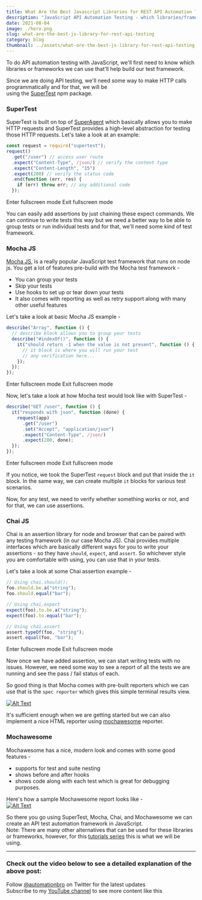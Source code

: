 ```yaml
---
title: What Are the Best Javascript Libraries for REST API Automation Testing
description: "JavaScript API Automation Testing - which libraries/frameworks to use? "
date: 2021-08-04
image: ./hero.png
slug: what-are-the-best-js-library-for-rest-api-testing
category: blog
thumbnail: ../assets/what-are-the-best-js-library-for-rest-api-testing.png
---
```


To do API automation testing with JavaScript, we'll first need to know which libraries or frameworks we can use that'll help build our test framework.

Since we are doing API testing, we'll need some way to make HTTP calls programmatically and for that, we will be  
using the [SuperTest](https://www.npmjs.com/package/supertest) npm package.

### [](#supertest)**SuperTest**

SuperTest is built on top of [SuperAgent](https://github.com/visionmedia/superagent) which basically allows you to make HTTP requests and SuperTest provides a high-level abstraction for testing those HTTP requests. Let's take a look at an example:

```javascript
const request = require("supertest");
request()
  .get("/user") // access user route
  .expect("Content-Type", /json/) // verify the content type
  .expect("Content-Length", "15")
  .expect(200) // verify the status code
  .end(function (err, res) {
    if (err) throw err; // any additional code
  });
```

Enter fullscreen mode Exit fullscreen mode

You can easily add assertions by just chaining these expect commands. We can continue to write tests this way but we need a better way to be able to group tests or run individual tests and for that, we'll need some kind of test framework.

### [](#mocha-js)**Mocha JS**

[Mocha JS](https://mochajs.org/), is a really popular JavaScript test framework that runs on node js. You get a lot of features pre-build with the Mocha test framework -

- You can group your tests
- Skip your tests
- Use hooks to set up or tear down your tests
- It also comes with reporting as well as retry support along with many other useful features

Let's take a look at basic Mocha JS example -

```javascript
describe("Array", function () {
  // describe block allows you to group your tests
  describe("#indexOf()", function () {
    it("should return -1 when the value is not present", function () {
      // it block is where you will run your test
      // any verification here...
    });
  });
});
```

Enter fullscreen mode Exit fullscreen mode

Now, let's take a look at how Mocha test would look like with SuperTest -

```javascript
describe("GET /user", function () {
  it("responds with json", function (done) {
    request(app)
      .get("/user")
      .set("Accept", "application/json")
      .expect("Content-Type", /json/)
      .expect(200, done);
  });
});
```

Enter fullscreen mode Exit fullscreen mode

If you notice, we took the SuperTest `request` block and put that inside the `it` block. In the same way, we can create multiple `it` blocks for various test scenarios.

Now, for any test, we need to verify whether something works or not, and for that, we can use assertions.

### [](#chai-js)**Chai JS**

Chai is an assertion library for node and browser that can be paired with any testing framework (in our case Mocha JS). Chai provides multiple interfaces which are basically different ways for you to write your assertions - so they have `should`, `expect`, and `assert`. So whichever style you are comfortable with using, you can use that in your tests.

Let's take a look at some Chai assertion example -

```javascript
// Using chai.should();
foo.should.be.a("string");
foo.should.equal("bar");

// Using chai.expect
expect(foo).to.be.a("string");
expect(foo).to.equal("bar");

// Using chai.assert
assert.typeOf(foo, "string");
assert.equal(foo, "bar");
```

Enter fullscreen mode Exit fullscreen mode

Now once we have added assertion, we can start writing tests with no issues. However, we need some way to see a report of all the tests we are running and see the pass / fail status of each.

So good thing is that Mocha comes with pre-built reporters which we can use that is the `spec reporter` which gives this simple terminal results view.

[![Alt Text](https://res.cloudinary.com/practicaldev/image/fetch/s--rnH16y4s--/c_limit%2Cf_auto%2Cfl_progressive%2Cq_auto%2Cw_880/https://dev-to-uploads.s3.amazonaws.com/i/he1uuya798f4wve5npwl.png)](https://res.cloudinary.com/practicaldev/image/fetch/s--rnH16y4s--/c_limit%2Cf_auto%2Cfl_progressive%2Cq_auto%2Cw_880/https://dev-to-uploads.s3.amazonaws.com/i/he1uuya798f4wve5npwl.png)

It's sufficient enough when we are getting started but we can also implement a nice HTML reporter using [mochawesome](https://www.npmjs.com/package/mochawesome) reporter.

### [](#mochawesome)**Mochawesome**

Mochawesome has a nice, modern look and comes with some good features -

- supports for test and suite nesting
- shows before and after hooks
- shows code along with each test which is great for debugging purposes.

Here's how a sample Mochawesome report looks like -  
[![Alt Text](https://res.cloudinary.com/practicaldev/image/fetch/s--2upknhTW--/c_limit%2Cf_auto%2Cfl_progressive%2Cq_auto%2Cw_880/https://dev-to-uploads.s3.amazonaws.com/i/7jb6vm9fbbljuzkd6q4w.png)](https://res.cloudinary.com/practicaldev/image/fetch/s--2upknhTW--/c_limit%2Cf_auto%2Cfl_progressive%2Cq_auto%2Cw_880/https://dev-to-uploads.s3.amazonaws.com/i/7jb6vm9fbbljuzkd6q4w.png)

So there you go using SuperTest, Mocha, Chai, and Mochawesome we can create an API test automation framework in JavaScript.  
Note: There are many other alternatives that can be used for these libraries or frameworks, however, for this [tutorials series](https://www.youtube.com/watch?v=ZSVw3TyZur4&list=PL6AdzyjjD5HDR2kNRU2dA1C8ydXRAaaBV&ab_channel=AutomationBro) this is what we will be using.

---

### [](#check-out-the-video-below-to-see-a-detailed-explanation-of-the-above-post)**Check out the video below to see a detailed explanation of the above post**:

Follow [@automationbro](https://dev.to/automationbro) on Twitter for the latest updates  
Subscribe to my [YouTube channel](https://www.youtube.com/automationbro?sub_confirmation=1) to see more content like this
